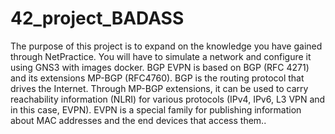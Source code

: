 # 42_project_BADASS

The purpose of this project is to expand on the knowledge you have gained through NetPractice. You will have to simulate a network and configure it using GNS3 with images
docker.
BGP EVPN is based on BGP (RFC 4271) and its extensions MP-BGP (RFC4760).
BGP is the routing protocol that drives the Internet. Through MP-BGP extensions, it
can be used to carry reachability information (NLRI) for various protocols (IPv4, IPv6,
L3 VPN and in this case, EVPN). EVPN is a special family for publishing information
about MAC addresses and the end devices that access them..

